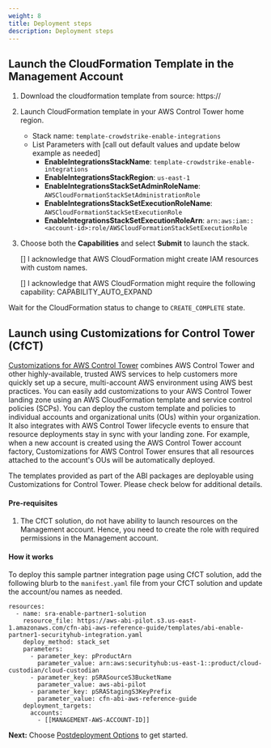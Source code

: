 ```yaml
---
weight: 8
title: Deployment steps
description: Deployment steps
---
```



## Launch the CloudFormation Template in the Management Account


1. Download the cloudformation template from source: https://<abi-template-location>
2. Launch CloudFormation template in your AWS Control Tower home region.
    * Stack name: `template-crowdstrike-enable-integrations`
    * List Parameters with [call out default values and update below example as needed]
        * **EnableIntegrationsStackName**: `template-crowdstrike-enable-integrations`
        * **EnableIntegrationsStackRegion**: `us-east-1`
        * **EnableIntegrationsStackSetAdminRoleName**: `AWSCloudFormationStackSetAdministrationRole`
        * **EnableIntegrationsStackSetExecutionRoleName**: `AWSCloudFormationStackSetExecutionRole`
        * **EnableIntegrationsStackSetExecutionRoleArn**: `arn:aws:iam::<account-id>:role/AWSCloudFormationStackSetExecutionRole`

3. Choose both the **Capabilities** and select **Submit** to launch the stack.

    [] I acknowledge that AWS CloudFormation might create IAM resources with custom names.

    [] I acknowledge that AWS CloudFormation might require the following capability: CAPABILITY_AUTO_EXPAND    

Wait for the CloudFormation status to change to `CREATE_COMPLETE` state.


## Launch using Customizations for Control Tower (CfCT)


[Customizations for AWS Control Tower](https://aws.amazon.com/solutions/implementations/customizations-for-aws-control-tower/) combines AWS Control Tower and other highly-available, trusted AWS services to help customers more quickly set up a secure, multi-account AWS environment using AWS best practices. You can easily add customizations to your AWS Control Tower landing zone using an AWS CloudFormation template and service control policies (SCPs). You can deploy the custom template and policies to individual accounts and organizational units (OUs) within your organization. It also integrates with AWS Control Tower lifecycle events to ensure that resource deployments stay in sync with your landing zone. For example, when a new account is created using the AWS Control Tower account factory, Customizations for AWS Control Tower ensures that all resources attached to the account's OUs will be automatically deployed.

The templates provided as part of the ABI packages are deployable using Customizations for Control Tower. Please check below for additional details.

#### Pre-requisites

1. The CfCT solution, do not have ability to launch resources on the Management account. Hence, you need to create the role with required permissions in the Management account.

#### How it works

To deploy this sample partner integration page using CfCT solution, add the following blurb to the `manifest.yaml` file from your CfCT solution and update the account/ou names as needed.

```
resources:
  - name: sra-enable-partner1-solution
    resource_file: https://aws-abi-pilot.s3.us-east-1.amazonaws.com/cfn-abi-aws-reference-guide/templates/abi-enable-partner1-securityhub-integration.yaml
    deploy_method: stack_set
    parameters:
      - parameter_key: pProductArn
        parameter_value: arn:aws:securityhub:us-east-1::product/cloud-custodian/cloud-custodian
      - parameter_key: pSRASourceS3BucketName
        parameter_value: aws-abi-pilot
      - parameter_key: pSRAStagingS3KeyPrefix
        parameter_value: cfn-abi-aws-reference-guide
    deployment_targets:
      accounts:
        - [[MANAGEMENT-AWS-ACCOUNT-ID]]
```


**Next:** Choose [Postdeployment Options](/post-deployment-steps/index.html) to get started.